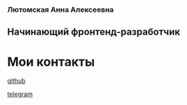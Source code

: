 ### Лютомская Анна Алексеевна
## Начинающий фронтенд-разработчик

# Мои контакты
<a href="https://github.com/lutomskaya">github</a>

<a href="https://t.me/lutomskaya">telegram</a>
